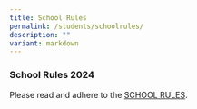 ```yaml
---
title: School Rules
permalink: /students/schoolrules/
description: ""
variant: markdown
---
```

### School Rules 2024

Please read and adhere to the [SCHOOL RULES](/files/2024_School_Rules_updated_Aug2024.pdf).